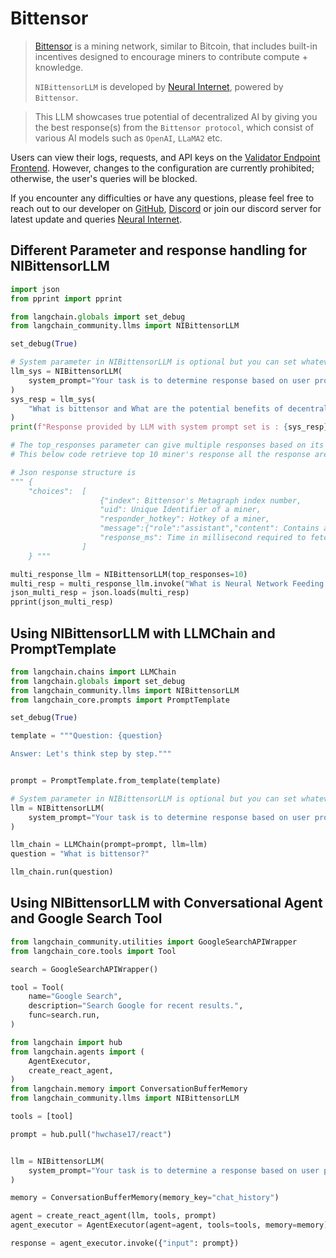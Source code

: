 # Bittensor

>[Bittensor](https://bittensor.com/) is a mining network, similar to Bitcoin, that includes built-in incentives designed to encourage miners to contribute compute + knowledge.
>
>`NIBittensorLLM` is developed by [Neural Internet](https://neuralinternet.ai/), powered by `Bittensor`.

>This LLM showcases true potential of decentralized AI by giving you the best response(s) from the `Bittensor protocol`, which consist of various AI models such as `OpenAI`, `LLaMA2` etc.

Users can view their logs, requests, and API keys on the [Validator Endpoint Frontend](https://api.neuralinternet.ai/). However, changes to the configuration are currently prohibited; otherwise, the user's queries will be blocked.

If you encounter any difficulties or have any questions, please feel free to reach out to our developer on [GitHub](https://github.com/Kunj-2206), [Discord](https://discordapp.com/users/683542109248159777) or join our discord server for latest update and queries [Neural Internet](https://discord.gg/neuralinternet).


## Different Parameter and response handling for NIBittensorLLM 


```python
import json
from pprint import pprint

from langchain.globals import set_debug
from langchain_community.llms import NIBittensorLLM

set_debug(True)

# System parameter in NIBittensorLLM is optional but you can set whatever you want to perform with model
llm_sys = NIBittensorLLM(
    system_prompt="Your task is to determine response based on user prompt.Explain me like I am technical lead of a project"
)
sys_resp = llm_sys(
    "What is bittensor and What are the potential benefits of decentralized AI?"
)
print(f"Response provided by LLM with system prompt set is : {sys_resp}")

# The top_responses parameter can give multiple responses based on its parameter value
# This below code retrieve top 10 miner's response all the response are in format of json

# Json response structure is
""" {
    "choices":  [
                    {"index": Bittensor's Metagraph index number,
                    "uid": Unique Identifier of a miner,
                    "responder_hotkey": Hotkey of a miner,
                    "message":{"role":"assistant","content": Contains actual response},
                    "response_ms": Time in millisecond required to fetch response from a miner} 
                ]
    } """

multi_response_llm = NIBittensorLLM(top_responses=10)
multi_resp = multi_response_llm.invoke("What is Neural Network Feeding Mechanism?")
json_multi_resp = json.loads(multi_resp)
pprint(json_multi_resp)
```

##  Using NIBittensorLLM with LLMChain and PromptTemplate


```python
from langchain.chains import LLMChain
from langchain.globals import set_debug
from langchain_community.llms import NIBittensorLLM
from langchain_core.prompts import PromptTemplate

set_debug(True)

template = """Question: {question}

Answer: Let's think step by step."""


prompt = PromptTemplate.from_template(template)

# System parameter in NIBittensorLLM is optional but you can set whatever you want to perform with model
llm = NIBittensorLLM(
    system_prompt="Your task is to determine response based on user prompt."
)

llm_chain = LLMChain(prompt=prompt, llm=llm)
question = "What is bittensor?"

llm_chain.run(question)
```

##  Using NIBittensorLLM with Conversational Agent and Google Search Tool


```python
from langchain_community.utilities import GoogleSearchAPIWrapper
from langchain_core.tools import Tool

search = GoogleSearchAPIWrapper()

tool = Tool(
    name="Google Search",
    description="Search Google for recent results.",
    func=search.run,
)
```


```python
from langchain import hub
from langchain.agents import (
    AgentExecutor,
    create_react_agent,
)
from langchain.memory import ConversationBufferMemory
from langchain_community.llms import NIBittensorLLM

tools = [tool]

prompt = hub.pull("hwchase17/react")


llm = NIBittensorLLM(
    system_prompt="Your task is to determine a response based on user prompt"
)

memory = ConversationBufferMemory(memory_key="chat_history")

agent = create_react_agent(llm, tools, prompt)
agent_executor = AgentExecutor(agent=agent, tools=tools, memory=memory)

response = agent_executor.invoke({"input": prompt})
```
